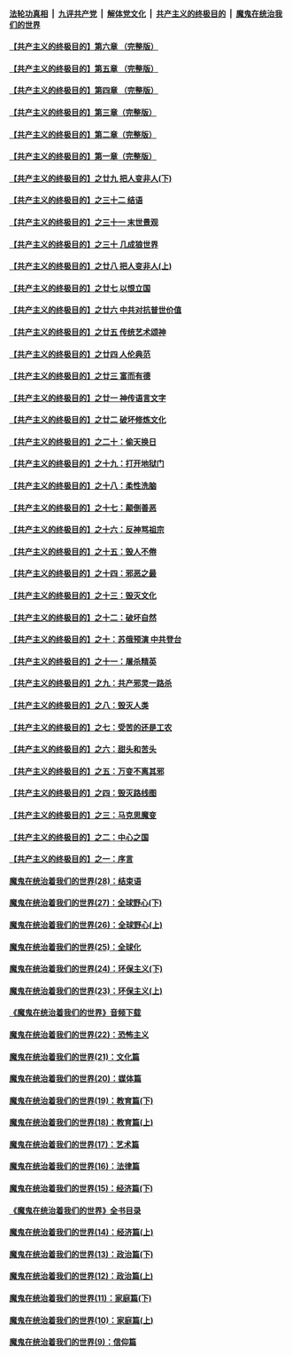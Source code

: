 

####  [法轮功真相](../../../../basic/blob/master/README.md?t=05020331) &nbsp;|&nbsp; [九评共产党](../../../../9ping.md/blob/master/README.md?t=05020331) &nbsp;|&nbsp; [解体党文化](../../../../jtdwh.md/blob/master/README.md?t=05020331)  &nbsp;|&nbsp; [共产主义的终极目的](../../../../gczydzjmd.md/blob/master/README.md?t=05020331) &nbsp;|&nbsp; [魔鬼在统治我们的世界](../../../../mgztzwmdsj.md/blob/master/README.md?t=05020331) 

#### [【共产主义的终极目的】第六章 （完整版）](../pages/nsc422/n11428913.md?t=05020331) 

#### [【共产主义的终极目的】第五章 （完整版）](../pages/nsc422/n11428912.md?t=05020331) 

#### [【共产主义的终极目的】第四章 （完整版）](../pages/nsc422/n11428907.md?t=05020331) 

#### [【共产主义的终极目的】第三章（完整版）](../pages/nsc422/n11428848.md?t=05020331) 

#### [【共产主义的终极目的】第二章（完整版）](../pages/nsc422/n11428831.md?t=05020331) 

#### [【共产主义的终极目的】第一章（完整版）](../pages/nsc422/n11417651.md?t=05020331) 

#### [【共产主义的终极目的】之廿九 把人变非人(下)](../pages/nsc422/n11344140.md?t=05020331) 

#### [【共产主义的终极目的】之三十二 结语](../pages/nsc422/n11360535.md?t=05020331) 

#### [【共产主义的终极目的】之三十一 末世景观](../pages/nsc422/n11351129.md?t=05020331) 

#### [【共产主义的终极目的】之三十 几成狼世界](../pages/nsc422/n11348280.md?t=05020331) 

#### [【共产主义的终极目的】之廿八 把人变非人(上)](../pages/nsc422/n11340492.md?t=05020331) 

#### [【共产主义的终极目的】之廿七 以恨立国](../pages/nsc422/n11336944.md?t=05020331) 

#### [【共产主义的终极目的】之廿六 中共对抗普世价值](../pages/nsc422/n11324785.md?t=05020331) 

#### [【共产主义的终极目的】之廿五 传统艺术颂神](../pages/nsc422/n11296396.md?t=05020331) 

#### [【共产主义的终极目的】之廿四 人伦典范](../pages/nsc422/n11296397.md?t=05020331) 

#### [【共产主义的终极目的】之廿三 富而有德](../pages/nsc422/n11283598.md?t=05020331) 

#### [【共产主义的终极目的】之廿一 神传语言文字](../pages/nsc422/n11263265.md?t=05020331) 

#### [【共产主义的终极目的】之廿二 破坏修炼文化](../pages/nsc422/n11245728.md?t=05020331) 

#### [【共产主义的终极目的】之二十：偷天换日](../pages/nsc422/n11238846.md?t=05020331) 

#### [【共产主义的终极目的】之十九：打开地狱门](../pages/nsc422/n11206376.md?t=05020331) 

#### [【共产主义的终极目的】之十八：柔性洗脑](../pages/nsc422/n11199994.md?t=05020331) 

#### [【共产主义的终极目的】之十七：颠倒善恶](../pages/nsc422/n11179782.md?t=05020331) 

#### [【共产主义的终极目的】之十六：反神骂祖宗](../pages/nsc422/n11166798.md?t=05020331) 

#### [【共产主义的终极目的】之十五：毁人不倦](../pages/nsc422/n11166792.md?t=05020331) 

#### [【共产主义的终极目的】之十四：邪恶之最](../pages/nsc422/n11150249.md?t=05020331) 

#### [【共产主义的终极目的】之十三：毁灭文化](../pages/nsc422/n11135227.md?t=05020331) 

#### [【共产主义的终极目的】之十二：破坏自然](../pages/nsc422/n11135214.md?t=05020331) 

#### [【共产主义的终极目的】之十：苏俄预演 中共登台](../pages/nsc422/n11118424.md?t=05020331) 

#### [【共产主义的终极目的】之十一：屠杀精英](../pages/nsc422/n11118442.md?t=05020331) 

#### [【共产主义的终极目的】之九：共产邪灵一路杀](../pages/nsc422/n11114139.md?t=05020331) 

#### [【共产主义的终极目的】之八：毁灭人类](../pages/nsc422/n11108503.md?t=05020331) 

#### [【共产主义的终极目的】之七：受苦的还是工农](../pages/nsc422/n11101809.md?t=05020331) 

#### [【共产主义的终极目的】之六：甜头和苦头](../pages/nsc422/n11096971.md?t=05020331) 

#### [【共产主义的终极目的】之五：万变不离其邪](../pages/nsc422/n11091285.md?t=05020331) 

#### [【共产主义的终极目的】之四：毁灭路线图](../pages/nsc422/n11086284.md?t=05020331) 

#### [【共产主义的终极目的】之三：马克思魔变](../pages/nsc422/n11061941.md?t=05020331) 

#### [【共产主义的终极目的】之二：中心之国](../pages/nsc422/n11047728.md?t=05020331) 

#### [【共产主义的终极目的】之一：序言](../pages/nsc422/n11086077.md?t=05020331) 

#### [魔鬼在统治着我们的世界(28)：结束语](../pages/nsc422/n10936246.md?t=05020331) 

#### [魔鬼在统治着我们的世界(27)：全球野心(下)](../pages/nsc422/n10928319.md?t=05020331) 

#### [魔鬼在统治着我们的世界(26)：全球野心(上)](../pages/nsc422/n10900318.md?t=05020331) 

#### [魔鬼在统治着我们的世界(25)：全球化](../pages/nsc422/n10788205.md?t=05020331) 

#### [魔鬼在统治着我们的世界(24)：环保主义(下)](../pages/nsc422/n10695307.md?t=05020331) 

#### [魔鬼在统治着我们的世界(23)：环保主义(上)](../pages/nsc422/n10688613.md?t=05020331) 

#### [《魔鬼在统治着我们的世界》音频下载](../pages/nsc422/n10635553.md?t=05020331) 

#### [魔鬼在统治着我们的世界(22)：恐怖主义](../pages/nsc422/n10614727.md?t=05020331) 

#### [魔鬼在统治着我们的世界(21)：文化篇](../pages/nsc422/n10597706.md?t=05020331) 

#### [魔鬼在统治着我们的世界(20)：媒体篇](../pages/nsc422/n10586579.md?t=05020331) 

#### [魔鬼在统治着我们的世界(19)：教育篇(下)](../pages/nsc422/n10564808.md?t=05020331) 

#### [魔鬼在统治着我们的世界(18)：教育篇(上)](../pages/nsc422/n10526970.md?t=05020331) 

#### [魔鬼在统治着我们的世界(17)：艺术篇](../pages/nsc422/n10499093.md?t=05020331) 

#### [魔鬼在统治着我们的世界(16)：法律篇](../pages/nsc422/n10485969.md?t=05020331) 

#### [魔鬼在统治着我们的世界(15)：经济篇(下)](../pages/nsc422/n10469975.md?t=05020331) 

#### [《魔鬼在统治着我们的世界》全书目录](../pages/nsc422/n10464261.md?t=05020331) 

#### [魔鬼在统治着我们的世界(14)：经济篇(上)](../pages/nsc422/n10457370.md?t=05020331) 

#### [魔鬼在统治着我们的世界(13)：政治篇(下)](../pages/nsc422/n10448270.md?t=05020331) 

#### [魔鬼在统治着我们的世界(12)：政治篇(上)](../pages/nsc422/n10444576.md?t=05020331) 

#### [魔鬼在统治着我们的世界(11)：家庭篇(下)](../pages/nsc422/n10440961.md?t=05020331) 

#### [魔鬼在统治着我们的世界(10)：家庭篇(上)](../pages/nsc422/n10435448.md?t=05020331) 

#### [魔鬼在统治着我们的世界(9)：信仰篇](../pages/nsc422/n10432159.md?t=05020331) 

